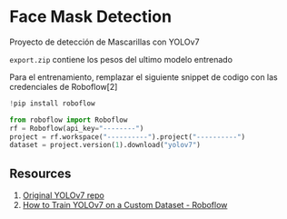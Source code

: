 # Face Mask Detection

Proyecto de detección de Mascarillas con YOLOv7

`export.zip` contiene los pesos del ultimo modelo entrenado

Para el entrenamiento, remplazar el siguiente snippet de codigo con las credenciales de Roboflow[2]

```python
!pip install roboflow

from roboflow import Roboflow
rf = Roboflow(api_key="--------")
project = rf.workspace("----------").project("----------")
dataset = project.version(1).download("yolov7")
```

## Resources

1. [Original YOLOv7 repo](https://github.com/WongKinYiu/yolov7)
2. [How to Train YOLOv7 on a Custom Dataset - Roboflow](https://blog.roboflow.com/yolov7-custom-dataset-training-tutorial/)
